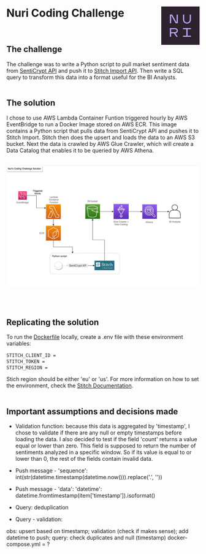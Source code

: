 # Nuri Coding Challenge <img align="right" width="100" height="100" src="images/logo.jpeg">
<br />

## The challenge

The challenge was to write a Python script to pull market sentiment data from [SentiCrypt API](https://senticrypt.com/) and push it to [Stitch Import API](https://www.stitchdata.com/docs/developers/import-api/). Then write a SQL query to transform this data into a format useful for the BI Analysts. <br /><br />

## The solution

I chose to use AWS Lambda Container Funtion triggered hourly by AWS EventBridge to run a Docker Image stored on AWS ECR. This image contains a Python script that pulls data from SentiCrypt API and pushes it to Stitch Import. Stitch then does the upsert and loads the data to an AWS S3 bucket. Next the data is crawled by AWS Glue Crawler, which will create a Data Catalog that enables it to be queried by AWS Athena. <br /><br />

![Solution's Archictecture](images/architecture.jpeg)

<br /><br />
## Replicating the solution 

To run the [Dockerfile](Dockerfile) locally, create a .env file with these environment variables:<br />


```
STITCH_CLIENT_ID = 
STITCH_TOKEN = 
STITCH_REGION = 
```

Stich region should be either 'eu' or 'us'. For more information on how to set the environment, check the [Stitch Documentation](https://www.stitchdata.com/docs/developers/import-api/guides/quick-start).
<br /><br />

## Important assumptions and decisions made 

- Validation function: because this data is aggregated by 'timestamp', I chose to validate if there are any null or empty timestamps before loading the data. I also decided to test if the field 'count' returns a value equal or lower than zero. This field is supposed to return the number of sentiments analyzed in a specific window. So if its value is equal to or lower than 0, the rest of the fields contain invalid data.

- Push message - 'sequence': int(str(datetime.timestamp(datetime.now())).replace('.', ''))
- Push message - 'data': 'datetime': datetime.fromtimestamp(item['timestamp']).isoformat()

- Query: deduplication
- Query - validation:

obs: upsert based on timestamp; validation (check if makes sense); add datetime to push; query: check duplicates and null (timestamp)
docker-compose.yml = ?
